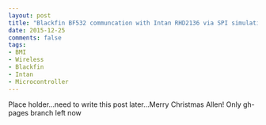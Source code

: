 ```yaml
---
layout: post
title: "Blackfin BF532 communcation with Intan RHD2136 via SPI simulation via SPORT"
date: 2015-12-25
comments: false
tags:
- BMI
- Wireless
- Blackfin
- Intan
- Microcontroller
---
```


Place holder...need to write this post later...Merry Christmas Allen!
Only gh-pages branch left now
